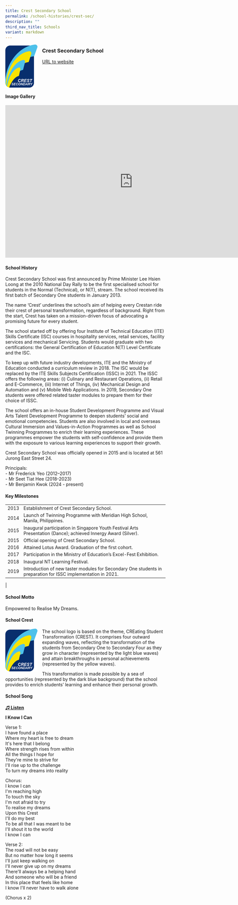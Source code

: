 ```yaml
---
title: Crest Secondary School
permalink: /school-histories/crest-sec/
description: ""
third_nav_title: Schools
variant: markdown
---
```

<img align="left" style="width:20%;margin-right:15px;" src="/images/crestsecsch1.png">

### **Crest Secondary School**
[URL to website](https://www.crestsec.edu.sg/)

<br clear="left">

#### **Image Gallery**
<iframe src="https://docs.google.com/presentation/d/e/2PACX-1vRKZGERe6oFQUw0jvwtD37nxiqiUztv-d8z0bAs3clK3-s2KeGqepXh7QIx45qZ926IdXe0gghvp74B/embed?start=false&amp;loop=true&amp;delayms=5000" frameborder="0" width="800" height="479" allowfullscreen="true"></iframe>



#### **School History**
Crest Secondary School was first announced by Prime Minister Lee Hsien Loong at the 2010 National Day Rally to be the first specialised school for students in the Normal (Technical), or N(T), stream. The school received its first batch of Secondary One students in January 2013.

The name ‘Crest’ underlines the school’s aim of helping every Crestan ride their crest of personal transformation, regardless of background. Right from the start, Crest has taken on a mission-driven focus of advocating a promising future for every student.

The school started off by offering four Institute of Technical Education (ITE) Skills Certificate (ISC) courses in hospitality services, retail services, facility services and mechanical Servicing. Students would graduate with two certifications: the General Certification of Education N(T) Level Certificate and the ISC.

To keep up with future industry developments, ITE and the Ministry of Education conducted a curriculum review in 2018. The ISC would be replaced by the ITE Skills Subjects Certification (ISSC) in 2021. The ISSC offers the following areas: (i) Culinary and Restaurant Operations, (ii) Retail and E-Commerce, (iii) Internet of Things, (iv) Mechanical Design and Automation and (v) Mobile Web Applications. In 2019, Secondary One students were offered related taster modules to prepare them for their choice of ISSC.

The school offers an in-house Student Development Programme and Visual Arts Talent Development Programme to deepen students’ social and emotional competencies. Students are also involved in local and overseas Cultural Immersion and Values-in-Action Programmes as well as School Twinning Programmes to enrich their learning experiences. These programmes empower the students with self-confidence and provide them with the exposure to various learning experiences to support their growth.

Crest Secondary School was officially opened in 2015 and is located at 561 Jurong East Street 24.

Principals:<br>
\- Mr Frederick Yeo (2012–2017)<br>
\- Mr Seet Tiat Hee (2018-2023)<br>
\- Mr Benjamin Kwok (2024 - present) 

#### **Key Milestones**

|  |  |
|:---:|---|
| 2013 | Establishment of Crest Secondary School. |
| 2014 | Launch of Twinning Programme with Meridian High School, Manila, Philippines. |
| 2015 | Inaugural participation in Singapore Youth Festival Arts Presentation (Dance); achieved Innergy Award (Silver). |
| 2015 | Official opening of Crest Secondary School. |
| 2016 | Attained Lotus Award. Graduation of the first cohort. |
| 2017 | Participation in the Ministry of Education’s Excel-Fest Exhibition. |
| 2018 | Inaugural NT Learning Festival. |
| 2019 | Introduction of new taster modules for Secondary One students in preparation for ISSC implementation in 2021. |
|

#### **School Motto**
Empowered to Realise My Dreams.

#### **School Crest**
<img align="left" style="width:20%;margin-right:15px;" src="/images/crestsecsch1.png">

The school logo is based on the theme, CREating Student Transformation (CREST). It comprises four outward expanding waves, reflecting the transformation of the students from Secondary One to Secondary Four as they grow in character (represented by the light blue waves) and attain breakthroughs in personal achievements (represented by the yellow waves).

This transformation is made possible by a sea of opportunities (represented by the dark blue background) that the school provides to enrich students’ learning and enhance their personal growth.

#### **School Song**
<a target="\_blank" href="https://drive.google.com/file/d/1ddF8t7TcPuYP74Hw0rXTbq5BCRmblLvz/view?usp=share_link">**♫ Listen**</a>

**I Know I Can**

Verse 1:<br>
I have found a place<br>
Where my heart is free to dream<br>
It's here that I belong<br>
Where strength rises from within<br>
All the things I hope for<br>
They're mine to strive for<br>
I'll rise up to the challenge<br>
To turn my dreams into reality

Chorus:<br>
I know I can<br>
I'm reaching high<br>
To touch the sky<br>
I'm not afraid to try<br>
To realise my dreams<br>
Upon this Crest<br>
I'll do my best<br>
To be all that I was meant to be<br>
I'll shout it to the world<br>
I know I can

Verse 2:<br>
The road will not be easy<br>
But no matter how long it seems<br>
I'll just keep walking on<br>
I'll never give up on my dreams<br>
There'll always be a helping hand<br>
And someone who will be a friend<br>
In this place that feels like home<br>
I know I'll never have to walk alone

(Chorus x 2)